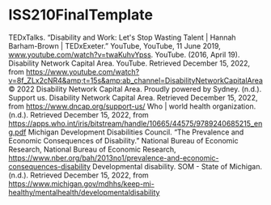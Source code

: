 # ISS210FinalTemplate
TEDxTalks. “Disability and Work: Let's Stop Wasting Talent | Hannah Barham-Brown | TEDxExeter.” YouTube, YouTube, 11 June 2019, www.youtube.com/watch?v=twaKuhvYpss. 
YouTube. (2016, April 19). Disability Network Capital Area. YouTube. Retrieved December 15, 2022, from https://www.youtube.com/watch?v=8f_ZLx2cNR4&amp;t=15s&amp;ab_channel=DisabilityNetworkCapitalArea 
© 2022 Disability Network Capital Area. Proudly powered by Sydney. (n.d.). Support us. Disability Network Capital Area. Retrieved December 15, 2022, from https://www.dncap.org/support-us/ 
Who | world health organization. (n.d.). Retrieved December 15, 2022, from https://apps.who.int/iris/bitstream/handle/10665/44575/9789240685215_eng.pdf 
Michigan Development Disabilities Council. 
“The Prevalence and Economic Consequences of Disability.” National Bureau of Economic Research, National Bureau of Economic Research, https://www.nber.org/bah/2013no1/prevalence-and-economic-consequences-disability 
Developmental disability. SOM - State of Michigan. (n.d.). Retrieved December 15, 2022, from https://www.michigan.gov/mdhhs/keep-mi-healthy/mentalhealth/developmentaldisability 
